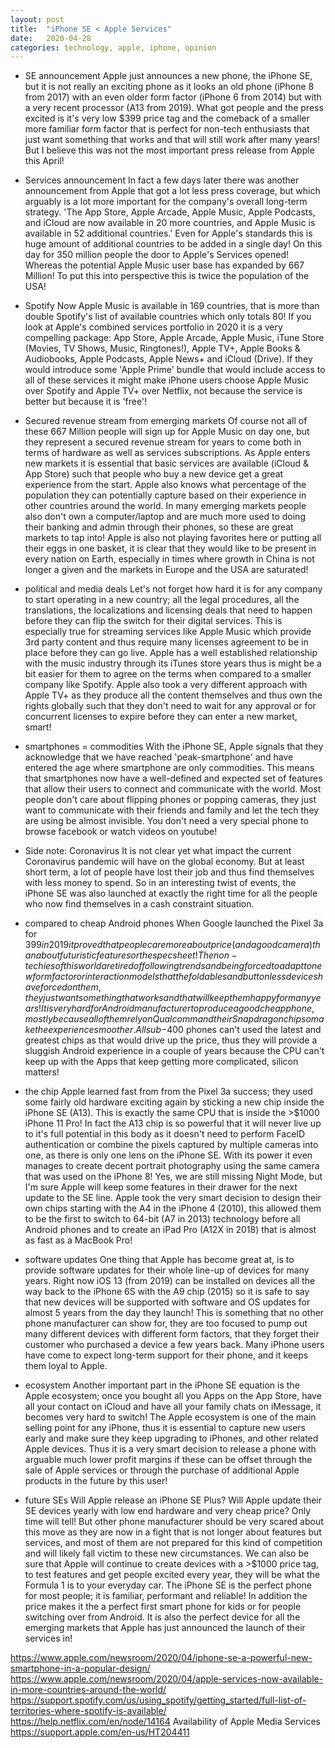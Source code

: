 ```yaml
---
layout: post
title:  "iPhone SE < Apple Services"
date:   2020-04-28
categories: technology, apple, iphone, opinion
---
```


- SE announcement
Apple just announces a new phone, the iPhone SE, but it is not really an exciting phone as it looks an old phone (iPhone 8 from 2017) with an even older form factor (iPhone 6 from 2014) but with a very recent processor (A13 from 2019). What got people and the press excited is it's very low $399 price tag and the comeback of a smaller more familiar form factor that is perfect for non-tech enthusiasts that just want something that works and that will still work after many years! But I believe this was not the most important press release from Apple this April!

- Services announcement
In fact a few days later there was another announcement from Apple that got a lot less press coverage, but which arguably is a lot more important for the company's overall long-term strategy. 'The App Store, Apple Arcade, Apple Music, Apple Podcasts, and iCloud are now available in 20 more countries, and Apple Music is available in 52 additional countries.' Even for Apple's standards this is huge amount of additional countries to be added in a single day! On this day for 350 million people the door to Apple's Services opened! Whereas the potential Apple Music user base has expanded by 667 Million! To put this into perspective this is twice the population of the USA!

- Spotify
Now Apple Music is available in 169 countries, that is more than double Spotify's list of available countries which only totals 80! If you look at Apple's combined services portfolio in 2020 it is a very compelling package: App Store, Apple Arcade, Apple Music, iTune Store (Movies, TV Shows, Music, Ringtones!), Apple TV+, Apple Books & Audiobooks, Apple Podcasts, Apple News+ and iCloud (Drive). If they would introduce some 'Apple Prime' bundle that would include access to all of these services it might make iPhone users choose Apple Music over Spotify and Apple TV+ over Netflix, not because the service is better but because it is 'free'!

- Secured revenue stream from emerging markets
Of course not all of these 667 Million people will sign up for Apple Music on day one, but they represent a secured revenue stream for years to come both in terms of hardware as well as services subscriptions. As Apple enters new markets it is essential that basic services are available (iCloud & App Store) such that people who buy a new device get a great experience from the start. Apple also knows what percentage of the population they can potentially capture based on their experience in other countries around the world. In many emerging markets people also don't own a computer/laptop and are much more used to doing their banking and admin through their phones, so these are great markets to tap into! Apple is also not playing favorites here or putting all their eggs in one basket, it is clear that they would like to be present in every nation on Earth, especially in times where growth in China is not longer a given and the markets in Europe and the USA are saturated!

- political and media deals
Let's not forget how hard it is for any company to start operating in a new country; all the legal procedures, all the translations, the localizations and licensing deals that need to happen before they can flip the switch for their digital services. This is especially true for streaming services like Apple Music which provide 3rd party content and thus require many licenses agreement to be in place before they can go live. Apple has a well established relationship with the music industry through its iTunes store years thus is might be a bit easier for them to agree on the terms when compared to a smaller company like Spotify. Apple also took a very different approach with Apple TV+ as they produce all the content themselves and thus own the rights globally such that they don't need to wait for any approval or for concurrent licenses to expire before they can enter a new market, smart!

- smartphones = commodities
With the iPhone SE, Apple signals that they acknowledge that we have reached 'peak-smartphone' and have entered the age where smartphone are only commodities. This means that smartphones now have a well-defined and expected set of features that allow their users to connect and communicate with the world. Most people don't care about flipping phones or popping cameras, they just want to communicate with their friends and family and let the tech they are using be almost invisible. You don't need a very special phone to browse facebook or watch videos on youtube!

- Side note: Coronavirus
It is not clear yet what impact the current Coronavirus pandemic will have on the global economy. But at least short term, a lot of people have lost their job and thus find themselves with less money to spend. So in an interesting twist of events, the iPhone SE was also launched at exactly the right time for all the people who now find themselves in a cash constraint situation.

- compared to cheap Android phones
When Google launched the Pixel 3a for $399 in 2019 it proved that people care more about price (and a good camera) than about futuristic features or the spec sheet! The non-techies of this world are tired of following trends and being forced to adapt to new form factor or interaction models that the foldables and buttonless devices have forced on them, they just want something that works and that will keep them happy for many years! It is very hard for Android manufacturer to produce a good cheap phone, mostly because all of them rely on Qualcomm and their Snapdragon chip so make the experience smoother. All sub-$400 phones can't used the latest and greatest chips as that would drive up the price, thus they will provide a sluggish Android experience in a couple of years because the CPU can't keep up with the Apps that keep getting more complicated, silicon matters!

- the chip
Apple learned fast from from the Pixel 3a success; they used some fairly old hardware exciting again by sticking a new chip inside the iPhone SE (A13). This is exactly the same CPU that is inside the >$1000 iPhone 11 Pro! In fact the A13 chip is so powerful that it will never live up to it's full potential in this body as it doesn't need to perform FaceID authentication or combine the pixels captured by multiple cameras into one, as there is only one lens on the iPhone SE. With its power it even manages to create decent portrait photography using the same camera that was used on the iPhone 8! Yes, we are still missing Night Mode, but I'm sure Apple will keep some features in their drawer for the next update to the SE line. Apple took the very smart decision to design their own chips starting with the A4 in the iPhone 4 (2010), this allowed them to be the first to switch to 64-bit (A7 in 2013) technology before all Android phones and to create an iPad Pro (A12X in 2018) that is almost as fast as a MacBook Pro!

- software updates
One thing that Apple has become great at, is to provide software updates for their whole line-up of devices for many years. Right now iOS 13 (from 2019) can be installed on devices all the way back to the iPhone 6S with the A9 chip (2015) so it is safe to say that new devices will be supported with software and OS updates for almost 5 years from the day they launch! This is something that no other phone manufacturer can show for, they are too focused to pump out many different devices with different form factors, that they forget their customer who purchased a device a few years back. Many iPhone users have come to expect long-term support for their phone, and it keeps them loyal to Apple.

- ecosystem
Another important part in the iPhone SE equation is the Apple ecosystem; once you bought all you Apps on the App Store, have all your contact on iCloud and have all your family chats on iMessage, it becomes very hard to switch! The Apple ecosystem is one of the main selling point for any iPhone, thus it is essential to capture new users early and make sure they keep upgrading to iPhones, and other related Apple devices. Thus it is a very smart decision to release a phone with arguable much lower profit margins if these can be offset through the sale of Apple services or through the purchase of additional Apple products in the future by this user!

- future SEs
Will Apple release an iPhone SE Plus? Will Apple update their SE devices yearly with low end hardware and very cheap price? Only time will tell! But other phone manufacturer should be very scared about this move as they are now in a fight that is not longer about features but services, and most of them are not prepared for this kind of competition and will likely fall victim to these new circumstances. We can also be sure that Apple will continue to create devices with a >$1000 price tag, to test features and get people excited every year, they will be what the Formula 1 is to your everyday car. The iPhone SE is the perfect phone for most people; it is familiar, performant and reliable! In addition the price makes it the a perfect first smart phone for kids or for people switching over from Android. It is also the perfect device for all the emerging markets that Apple has just announced the launch of their services in!


https://www.apple.com/newsroom/2020/04/iphone-se-a-powerful-new-smartphone-in-a-popular-design/ 
https://www.apple.com/newsroom/2020/04/apple-services-now-available-in-more-countries-around-the-world/
https://support.spotify.com/us/using_spotify/getting_started/full-list-of-territories-where-spotify-is-available/
https://help.netflix.com/en/node/14164
Availability of Apple Media Services https://support.apple.com/en-us/HT204411
